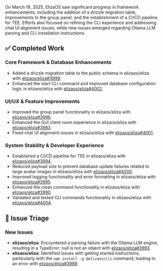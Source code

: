 On March 19, 2025, ElizaOS saw significant progress in framework enhancements, including the addition of a drizzle migration table, improvements to the group panel, and the establishment of a CI/CD pipeline for TEE. Efforts also focused on refining the CLI experience and addressing chat UI alignment issues, while new issues emerged regarding Ollama LLM parsing and CLI installation instructions.

## ✅ Completed Work

### Core Framework & Database Enhancements
- Added a drizzle migration table to the public schema in elizaos/eliza with [elizaos/eliza#3999](https://github.com/elizaos/eliza/pull/3999).
- Enhanced the start CLI command and improved database configuration logic in elizaos/eliza with [elizaos/eliza#4002](https://github.com/elizaos/eliza/pull/4002).

### UI/UX & Feature Improvements
- Improved the group panel functionality in elizaos/eliza with [elizaos/eliza#3996](https://github.com/elizaos/eliza/pull/3996).
- Enhanced the GUI client room experience in elizaos/eliza with [elizaos/eliza#3983](https://github.com/elizaos/eliza/pull/3983).
- Fixed chat UI alignment issues in elizaos/eliza with [elizaos/eliza#4001](https://github.com/elizaos/eliza/pull/4001).

### System Stability & Developer Experience
- Established a CI/CD pipeline for TEE in elizaos/eliza with [elizaos/eliza#3994](https://github.com/elizaos/eliza/pull/3994).
- Reduced payload size to prevent database update failures related to large avatar images in elizaos/eliza with [elizaos/eliza#4000](https://github.com/elizaos/eliza/pull/4000).
- Improved logging functionality and error formatting in elizaos/eliza with [elizaos/eliza#3995](https://github.com/elizaos/eliza/pull/3995).
- Enhanced the clean command functionality in elizaos/eliza with [elizaos/eliza#3990](https://github.com/elizaos/eliza/pull/3990).
- Validated and tested CLI commands functionality in elizaos/eliza with [elizaos/eliza#4004](https://github.com/elizaos/eliza/pull/4004).

## 🐞 Issue Triage

### New Issues
- **elizaos/eliza**: Encountered a parsing failure with the Ollama LLM engine, resulting in a TypeError: null is not an object with [elizaos/eliza#3993](https://github.com/elizaos/eliza/issues/3993).
- **elizaos/eliza**: Identified issues with getting started instructions, particularly with the `npm install -g @elizaos/cli` command, leading to an error with [elizaos/eliza#3989](https://github.com/elizaos/eliza/issues/3989).
